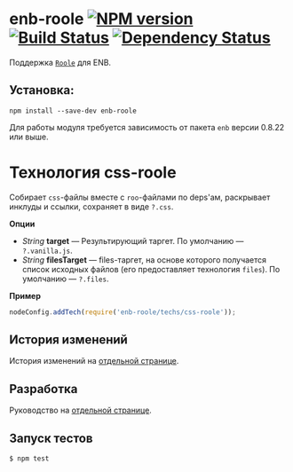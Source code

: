 enb-roole [![NPM version](https://badge.fury.io/js/enb-roole.png)](http://badge.fury.io/js/enb-roole) [![Build Status](https://travis-ci.org/enb-make/enb-roole.png?branch=master)](https://travis-ci.org/enb-make/enb-roole) [![Dependency Status](https://gemnasium.com/enb-make/enb-roole.png)](https://gemnasium.com/enb-make/enb-roole)
=========

Поддержка [`Roole`](https://github.com/curvedmark/roole) для ENB.

Установка:
----------

```
npm install --save-dev enb-roole
```

Для работы модуля требуется зависимость от пакета `enb` версии 0.8.22 или выше.

Технология css-roole
====================

Собирает `css`-файлы вместе с `roo`-файлами по deps'ам, раскрывает инклуды и ссылки, сохраняет в виде `?.css`.

**Опции**

* *String* **target** — Результирующий таргет. По умолчанию — `?.vanilla.js`.
* *String* **filesTarget** — files-таргет, на основе которого получается список исходных файлов (его предоставляет технология `files`). По умолчанию — `?.files`.

**Пример**

```javascript
nodeConfig.addTech(require('enb-roole/techs/css-roole'));
```

История изменений
-----------------

История изменений на [отдельной странице](/CHANGELOG.md).

Разработка
----------
Руководство на [отдельной странице](/CONTRIBUTION.md).

Запуск тестов
-------------
```
$ npm test
```
